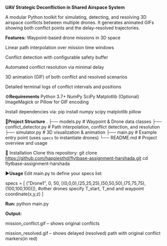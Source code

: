 **UAV Strategic Deconfliction in Shared Airspace System**


A modular Python toolkit for simulating, detecting, and resolving 3D airspace conflicts between multiple drones. It generates animated GIFs showing both conflict points and the delay-resolved trajectories.


**Features:**
Waypoint-based drone missions in 3D space

Linear path interpolation over mission time windows

Conflict detection with configurable safety buffer

Automated conflict resolution via minimal delay

3D animation (GIF) of both conflict and resolved scenarios

Detailed terminal logs of conflict intervals and positions


⚙️**Requirements**
Python 3.7+
NumPy
SciPy
Matplotlib
(Optional) ImageMagick or Pillow for GIF encoding


Install dependencies via:
pip install numpy scipy matplotlib pillow


📁**Project Structure**
.
├── models.py             # Waypoint & Drone data classes
├── conflict_detector.py  # Path interpolation, conflict detection, and resolution
├── simulator.py          # 3D visualization & animation
├── main.py               # Example entry point (uses `specs` to instantiate drones)
└── README.md             # Project overview and usage


🔧 Installation
Clone this repository:
git clone https://github.com/happiesthd/flytbase-assignment-harshada.git
cd flytbase-assignment-harshada


▶️**Usage**
Edit main.py to define your specs list:

specs = [
  ("Drone1", 0, 50, [(0,0,0),(25,25,25),(50,50,50),(75,75,75),(100,100,100)]),
 #other drones specify T_start, T_end and waypoint coordinate(x,y,z)
]


**Run:**
python main.py


**Output:**

mission_conflict.gif – shows original conflicts

mission_resolved.gif – shows delayed (resolved) path with original conflict markers(in red)




